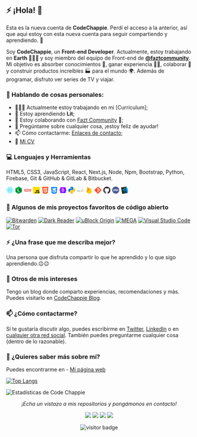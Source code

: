 ## ⚡ ¡Hola! 👋

Esta es la nueva cuenta de **CodeChappie**. Perdí el acceso a la anterior, así que aquí estoy con esta nueva cuenta para seguir compartiendo y aprendiendo. 🙌

Soy **CodeChappie**, un **Front-end Developer**. Actualmente, estoy trabajando en **Earth** 👨🏽‍💻 y soy miembro del equipo de Front-end de **[@faztcommunity](https://github.com/faztcommunity/)**. Mi objetivo es absorber conocimientos 🧠, ganar experiencia 👨‍🏭, colaborar 🤝 y construir productos increíbles 🏭 para el mundo 🌍. Además de programar, disfruto ver series de TV y viajar.

### 🧍 Hablando de cosas personales:

- 👨🏽‍💻 Actualmente estoy trabajando en mi [Curriculum];
- 🌱 Estoy aprendiendo **Lit**;
- 👯 Estoy colaborando con [Fazt Community](https://github.com/faztcommunity/) 🤝;
- 💬 Pregúntame sobre cualquier cosa, ¡estoy feliz de ayudar!
- 📫 Cómo contactarme: [Enlaces de contacto](https://www.codechappie.com/enlaces);
- 📝 [Mi CV](https://curriculum.codechappie.com/user/codechappie)

### 💻 Lenguajes y Herramientas

HTML5, CSS3, JavaScript, React, Next.js, Node, Npm, Bootstrap, Python, Firebase, Git & GitHub & GitLab & Bitbucket.

<code><img height="20" src="https://raw.githubusercontent.com/codechappie/codechappie/master/assets/images/react.png"></code>
<code><img height="20" src="https://raw.githubusercontent.com/codechappie/codechappie/master/assets/images/node.png"></code>
<code><img height="20" src="https://raw.githubusercontent.com/codechappie/codechappie/master/assets/images/npm.png"></code>
<code><img height="20" src="https://raw.githubusercontent.com/codechappie/codechappie/master/assets/images/javascript.png"></code>
<code><img height="20" src="https://raw.githubusercontent.com/codechappie/codechappie/master/assets/images/html.png"></code>
<code><img height="20" src="https://raw.githubusercontent.com/codechappie/codechappie/master/assets/images/css.png"></code>
<code><img height="20" src="https://raw.githubusercontent.com/codechappie/codechappie/master/assets/images/bootstrap.png"></code>
<code><img height="20" src="https://raw.githubusercontent.com/codechappie/codechappie/master/assets/images/python.png"></code>
<code><img height="20" src="https://raw.githubusercontent.com/codechappie/codechappie/master/assets/images/mysql.png"></code>
<code><img height="20" src="https://raw.githubusercontent.com/codechappie/codechappie/master/assets/images/firebase.png"></code>
<code><img height="20" src="https://raw.githubusercontent.com/codechappie/codechappie/master/assets/images/git.png"></code>
<code><img height="20" src="https://raw.githubusercontent.com/codechappie/codechappie/master/assets/images/github.png"></code>
<code><img height="20" src="https://raw.githubusercontent.com/codechappie/codechappie/master/assets/images/php.png"></code>
<code><img height="20" src="https://raw.githubusercontent.com/codechappie/codechappie/master/assets/images/visualstudiocode.png"></code>

### 💼 Algunos de mis proyectos favoritos de código abierto

[![Bitwarden](https://img.shields.io/badge/-Bitwarden-444444?style=flat&logo=bitwarden&logoColor=175DDC)](https://github.com/bitwarden)
[![Dark Reader](https://img.shields.io/badge/-Dark&#160;Reader-444444?style=flat&logo=Dark-Reader&logoColor=2f7485)](https://github.com/darkreader/darkreader)
[![uBlock Origin](https://img.shields.io/badge/-uBlock&#160;Origin-444444?style=flat&logo=UBlock-Origin&logoColor=800000)](https://github.com/gorhill/uBlock)
[![MEGA](https://img.shields.io/badge/-MEGA-444444?style=flat&logo=mega&logoColor=D9272E)](https://github.com/meganz/)
[![Visual Studio Code](https://img.shields.io/badge/-VSCode-444444?style=flat&logo=visual-studio-code&logoColor=007ACC)](https://github.com/microsoft/vscode)
[![Tor](https://img.shields.io/badge/-Tor-444444?style=flat&logo=tor&logoColor=7E4798)](https://www.torproject.org/)

### ⚡ ¿Una frase que me describa mejor? 

Una persona que disfruta compartir lo que he aprendido y lo que sigo aprendiendo.😉😉

### 👯 Otros de mis intereses

Tengo un blog donde comparto experiencias, recomendaciones y más. Puedes visitarlo en [CodeChappie Blog](https://codechappie.com/blog).

### 📫 ¿Cómo contactarme?

Si te gustaría discutir algo, puedes escribirme en [Twitter](https://twitter.com/codechappie), [LinkedIn](https://www.linkedin.com/company/codechappie) o en [cualquier otra red social](https://codechappie.com/enlaces). También puedes preguntarme cualquier cosa (dentro de lo razonable).

### 💬 ¿Quieres saber más sobre mí?

Puedes encontrarme en - [Mi página web](https://www.codechappie.com/)

[![Top Langs](https://github-readme-stats-teal-five.vercel.app/api/top-langs/?username=codechappie&layout=compact&show_icons=true&title_color=fff&icon_color=79ff97&text_color=9f9f9f&bg_color=151515)](https://github.com/codechappie/github-readme-stats) 

![Estadísticas de Code Chappie](https://github-readme-stats-teal-five.vercel.app/api?username=codechappie&show_icons=true&title_color=fff&icon_color=79ff97&text_color=9f9f9f&bg_color=151515)

<p align="center">
  <i>¡Echa un vistazo a mis repositorios y pongámonos en contacto!</i>
</p>

<p align="center">
<a href= "https://github.com/codechappie/"><img src="https://img.icons8.com/material-outlined/27/000000/ball-point-pen.png"/></a>
<a href= "https://www.linkedin.com/company/codechappie/"><img src="https://img.icons8.com/material-outlined/30/000000/linkedin.png"/></a>
<a href= "https://twitter.com/codechappie"><img src="https://img.icons8.com/material-outlined/30/000000/twitter.png"/></a>
<a href= "https://halfrost.com"><img src="https://img.icons8.com/material-outlined/27/000000/geography.png"/></a>
</p>

<p align="center">
<img src="https://visitor-badge.laobi.icu/badge?page_id=codechappie.codechappie" alt="visitor badge"/>       
</p>
